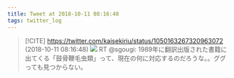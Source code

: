 ```yaml
---
title: Tweet at 2018-10-11 08:16:48
tags: twitter_log
---
```


> [!CITE] https://twitter.com/kaisekiriu/status/1050163267320963072 (2018-10-11 08:16:48)
> ![](https://twitter.com/kaisekiriu/status/1050163267320963072)
> RT @sgougi: 1989年に翻訳出版された書籍に出てくる「鼓骨鞭毛虫類」って、現在の何に対応するのだろうな。。ググっても見つからない。
